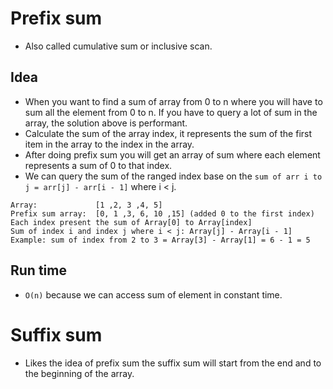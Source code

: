 # Prefix sum
- Also called cumulative sum or inclusive scan.
## Idea
- When you want to find a sum of array from 0 to n where you will have to sum all the element from 0 to n. If you have to query a lot of sum in the array, the solution above is performant. 
- Calculate the sum of the array index, it represents the sum of the first item in the array to the index in the array.
- After doing prefix sum you will get an array of sum where each element represents a sum of 0 to that index.
- We can query the sum of the ranged index base on the `sum of arr i to j = arr[j] - arr[i - 1]` where i < j.
```
Array:             [1 ,2, 3 ,4, 5]
Prefix sum array:  [0, 1 ,3, 6, 10 ,15] (added 0 to the first index)
Each index present the sum of Array[0] to Array[index]
Sum of index i and index j where i < j: Array[j] - Array[i - 1]
Example: sum of index from 2 to 3 = Array[3] - Array[1] = 6 - 1 = 5
```
## Run time
- `O(n)` because we can access sum of element in constant time.
# Suffix sum
- Likes the idea of prefix sum the suffix sum will start from the end and to the beginning of the array.
